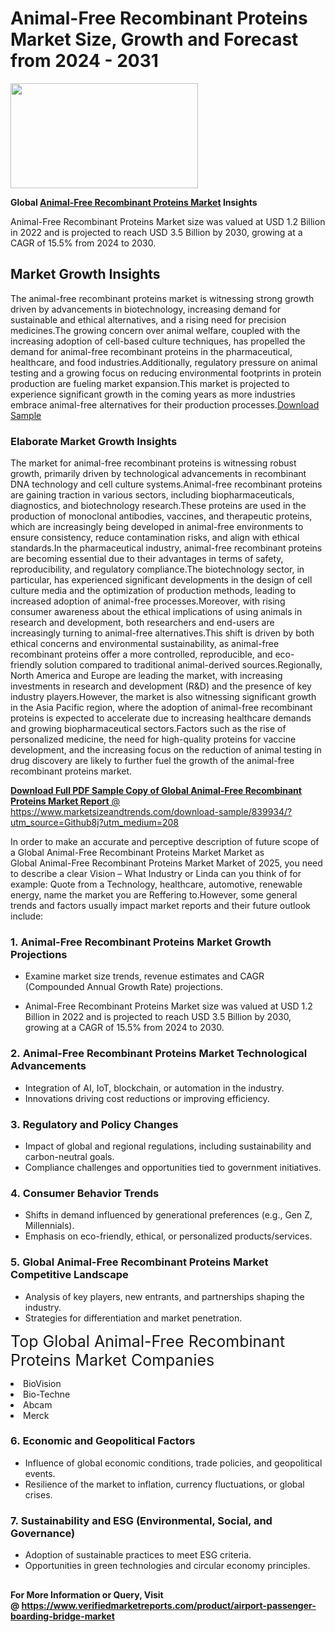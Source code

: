 <H1>Animal-Free Recombinant Proteins Market Size, Growth and Forecast from 2024 - 2031</H1><img class="aligncenter size-medium wp-image-584254" src="https://thirdeyenews.in/wp-content/uploads/2024/09/Global-Market-Research-300x168.jpeg" alt="" width="300" height="168" /><p><strong>Global&nbsp;<a href="https://www.marketsizeandtrends.com/download-sample/839934/?utm_source=Github8j?utm_medium=208">Animal-Free Recombinant Proteins Market</a> Insights</strong></p><p>Animal-Free Recombinant Proteins Market size was valued at USD 1.2 Billion in 2022 and is projected to reach USD 3.5 Billion by 2030, growing at a CAGR of 15.5% from 2024 to 2030.</p><p><h2>Market Growth Insights</h2> The animal-free recombinant proteins market is witnessing strong growth driven by advancements in biotechnology, increasing demand for sustainable and ethical alternatives, and a rising need for precision medicines.The growing concern over animal welfare, coupled with the increasing adoption of cell-based culture techniques, has propelled the demand for animal-free recombinant proteins in the pharmaceutical, healthcare, and food industries.Additionally, regulatory pressure on animal testing and a growing focus on reducing environmental footprints in protein production are fueling market expansion.This market is projected to experience significant growth in the coming years as more industries embrace animal-free alternatives for their production processes.<a href="sample-link-here">Download Sample</a> <h3>Elaborate Market Growth Insights</h3> The market for animal-free recombinant proteins is witnessing robust growth, primarily driven by technological advancements in recombinant DNA technology and cell culture systems.Animal-free recombinant proteins are gaining traction in various sectors, including biopharmaceuticals, diagnostics, and biotechnology research.These proteins are used in the production of monoclonal antibodies, vaccines, and therapeutic proteins, which are increasingly being developed in animal-free environments to ensure consistency, reduce contamination risks, and align with ethical standards.In the pharmaceutical industry, animal-free recombinant proteins are becoming essential due to their advantages in terms of safety, reproducibility, and regulatory compliance.The biotechnology sector, in particular, has experienced significant developments in the design of cell culture media and the optimization of production methods, leading to increased adoption of animal-free processes.Moreover, with rising consumer awareness about the ethical implications of using animals in research and development, both researchers and end-users are increasingly turning to animal-free alternatives.This shift is driven by both ethical concerns and environmental sustainability, as animal-free recombinant proteins offer a more controlled, reproducible, and eco-friendly solution compared to traditional animal-derived sources.Regionally, North America and Europe are leading the market, with increasing investments in research and development (R&D) and the presence of key industry players.However, the market is also witnessing significant growth in the Asia Pacific region, where the adoption of animal-free recombinant proteins is expected to accelerate due to increasing healthcare demands and growing biopharmaceutical sectors.Factors such as the rise of personalized medicine, the need for high-quality proteins for vaccine development, and the increasing focus on the reduction of animal testing in drug discovery are likely to further fuel the growth of the animal-free recombinant proteins market.<a href="more-info-link-here"></p><p><span class=""><strong>Download Full PDF Sample Copy of Global Animal-Free Recombinant Proteins Market Report</strong> @ <a href="https://www.marketsizeandtrends.com/download-sample/839934/?utm_source=Github8j?utm_medium=208" target="_blank">https://www.marketsizeandtrends.com/download-sample/839934/?utm_source=Github8j?utm_medium=208</a></span></p><p>In order to make an accurate and perceptive description of future scope of a Global&nbsp;Animal-Free Recombinant Proteins Market Market as Global&nbsp;Animal-Free Recombinant Proteins Market Market of 2025, you need to describe a clear Vision &ndash; What Industry or Linda can you think of for example: Quote from a Technology, healthcare, automotive, renewable energy, name the market you are Reffering to.However, some general trends and factors usually impact market reports and their future outlook include:</p><h3>1.&nbsp;<strong>Animal-Free Recombinant Proteins Market Growth Projections</strong></h3><ul><li>Examine market size trends, revenue estimates and CAGR (Compounded Annual Growth Rate) projections.</li><li><p>Animal-Free Recombinant Proteins Market size was valued at USD 1.2 Billion in 2022 and is projected to reach USD 3.5 Billion by 2030, growing at a CAGR of 15.5% from 2024 to 2030.</p></li></ul><h3>2.&nbsp;<strong>Animal-Free Recombinant Proteins Market Technological Advancements</strong></h3><ul><li>Integration of AI, IoT, blockchain, or automation in the industry.</li><li>Innovations driving cost reductions or improving efficiency.</li></ul><h3>3.&nbsp;<strong>Regulatory and Policy Changes</strong></h3><ul><li>Impact of global and regional regulations, including sustainability and carbon-neutral goals.</li><li>Compliance challenges and opportunities tied to government initiatives.</li></ul><h3>4.&nbsp;<strong>Consumer Behavior Trends</strong></h3><ul><li>Shifts in demand influenced by generational preferences (e.g., Gen Z, Millennials).</li><li>Emphasis on eco-friendly, ethical, or personalized products/services.</li></ul><h3>5.&nbsp;<strong>Global Animal-Free Recombinant Proteins Market Competitive Landscape</strong></h3><ul><li>Analysis of key players, new entrants, and partnerships shaping the industry.</li><li>Strategies for differentiation and market penetration.</li></ul><p data-pm-slice="1 1 []"><span style="color: inherit; font-family: inherit; font-size: 25px;">Top Global Animal-Free Recombinant Proteins Market Companies</span></p><div class="" data-test-id=""><p><li>BioVision</li><li> Bio-Techne</li><li> Abcam</li><li> Merck</li></p></div><h3>6.&nbsp;<strong>Economic and Geopolitical Factors</strong></h3><ul><li>Influence of global economic conditions, trade policies, and geopolitical events.</li><li>Resilience of the market to inflation, currency fluctuations, or global crises.</li></ul><h3>7.&nbsp;<strong>Sustainability and ESG (Environmental, Social, and Governance)</strong></h3><ul><li>Adoption of sustainable practices to meet ESG criteria.</li><li>Opportunities in green technologies and circular economy principles.</li></ul><h2><strong style="font-size: 14px;">For More Information or Query, Visit @&nbsp;</strong><a style="background-color: #ffffff; font-size: 14px;" href="https://www.marketsizeandtrends.com/report/animal-free-recombinant-proteins-market/" target="_blank">https://www.verifiedmarketreports.com/product/airport-passenger-boarding-bridge-market</a></h2>